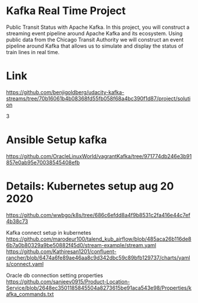 # Kafka Real Time Project
Public Transit Status with Apache Kafka.
In this project, you will construct a streaming event pipeline around Apache Kafka and its ecosystem. 
Using public data from the Chicago Transit Authority we will construct an event pipeline around Kafka that allows us to simulate and display the status of train lines in real time.

# Link
https://github.com/benjigoldberg/udacity-kafka-streams/tree/70b16061b4b08368fd55fb058f68a4bc390f1d87/project/solution

3
# Ansible Setup kafka
https://github.com/OracleLinuxWorld/vagrantKafka/tree/971774db246e3b91857e0ab95e70038545408efb



# Details: Kubernetes setup aug 20 2020
https://github.com/wwbgo/k8s/tree/686c6efdd8a4f9b8531c2fa416e44c7ef4b38c73


Kafka connect setup in kubernetes
https://github.com/marodeur100/talend_kub_airflow/blob/485aca26b116de86b7a0b80329a9be50882f45d0/stream-example/stream.yaml
https://github.com/Kathiresan1201/confluent-rancher/blob/6474a6fe89ae46aa8c9d342dbc59c89bfb129737/charts/yamls/connect.yaml

Oracle db connection setting properties
https://github.com/sanjeev0915/Product-Location-Service/blob/2648ec3501185845504a8273615be91aca543e98/Properties/kafka_commands.txt
